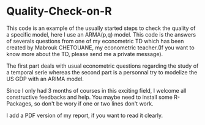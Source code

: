 # Quality-Check-on-R
This code is an example of the usually started steps to check the quality of a specific model, here I use an ARMA(p,q) model.
This code is the answers of severals questions from one of my econometric TD which has been created by Mabrouk CHETOUANE, my econometric teacher.(If you want to know more about the TD, please send me a private message).

The first part deals with usual econometric questions regarding the study of a temporal serie whereas the second part is a personnal try to modelize the US GDP with an ARIMA model. 

Since I only had 3 months of courses in this exciting field, I welcome all constructive feedbacks and help. 
You maybe need to install some R-Packages, so don't be wory if one or two lines don't work. 

I add a PDF version of my report, if you want to read it clearly. 
